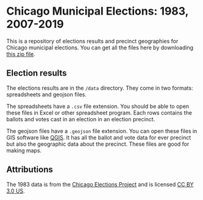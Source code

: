 # Chicago Municipal Elections: 1983, 2007-2019

This is a repository of elections results and precinct geographies for Chicago municipal elections. You can get all the files here by downloading [this zip file](https://github.com/datamade/chicago-municipal-elections/archive/master.zip).

## Election results

The elections results are in the `/data` directory. They come in two formats: spreadsheets and geojson files. 

The spreadsheets have a `.csv` file extension. You should be able to open these files in Excel or other spreadsheet program. Each rows contains the ballots and votes cast in an election in an election precinct.

The geojson files have a `.geojson` file extension. You can open these files in GIS software like [QGIS](https://qgis.org/en/site/). It has all the ballot and vote data for ever precinct but also the geographic data about the precinct. These files are good for making maps.

## Attributions
The 1983 data is from the [Chicago Elections Project](http://www.chicagoelectionsproject.com) and is licensed [CC BY 3.0 US](https://creativecommons.org/licenses/by/3.0/us/).
